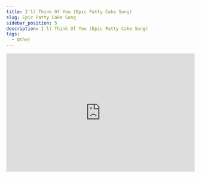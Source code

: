 ```yaml
---
title: I'll Think Of You (Epic Patty Cake Song)
slug: Epic Patty Cake Song
sidebar_position: 5
description: I'll Think Of You (Epic Patty Cake Song)
tags:
  - Other
---
```


<iframe width="100%" height="315" src="https://www.youtube.com/embed/bx91aja9cGA" title="YouTube video player" frameborder="0" allow="accelerometer; autoplay; clipboard-write; encrypted-media; gyroscope; picture-in-picture; web-share" allowfullscreen></iframe>